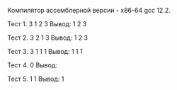 Компилятор ассемблерной версии - x86-64 gcc 12.2.

Тест 1.
3
1 2 3
Вывод: 
1 2 3

Тест 2.
3
2 1 3
Вывод:
1 2 3

Тест 3.
3
1 1 1
Вывод:
1 1 1

Тест 4.
0
Вывод:

Тест 5.
1
1
Вывод:
1
